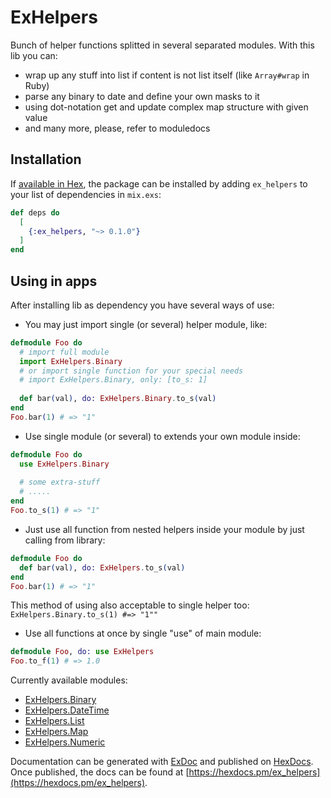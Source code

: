 # ExHelpers

Bunch of helper functions splitted in several separated modules.
With this lib you can:
- wrap up any stuff into list if content is not list itself (like `Array#wrap` in Ruby)
- parse any binary to date and define your own masks to it
- using dot-notation get and update complex map structure with given value
- and many more, please, refer to moduledocs 

## Installation

If [available in Hex](https://hex.pm/docs/publish), the package can be installed
by adding `ex_helpers` to your list of dependencies in `mix.exs`:

```elixir
def deps do
  [
    {:ex_helpers, "~> 0.1.0"}
  ]
end
```

## Using in apps

After installing lib as dependency you have several ways of use:

- You may just import single (or several) helper module, like: 
```elixir
defmodule Foo do
  # import full module
  import ExHelpers.Binary
  # or import single function for your special needs
  # import ExHelpers.Binary, only: [to_s: 1]
  
  def bar(val), do: ExHelpers.Binary.to_s(val)
end
Foo.bar(1) # => "1"
``` 

- Use single module (or several) to extends your own module inside:
```elixir
defmodule Foo do
  use ExHelpers.Binary
  
  # some extra-stuff
  # ..... 
end
Foo.to_s(1) # => "1"
```

- Just use all function from nested helpers inside your module by just calling from library:
```elixir
defmodule Foo do
  def bar(val), do: ExHelpers.to_s(val)
end
Foo.bar(1) # => "1"
``` 
This method of using also acceptable to single helper too: `ExHelpers.Binary.to_s(1) #=> "1""`

- Use all functions at once by single "use" of main module:
```elixir
defmodule Foo, do: use ExHelpers
Foo.to_f(1) # => 1.0
```

Currently available modules:
  - [ExHelpers.Binary](lib/ex_helpers/binary.ex)
  - [ExHelpers.DateTime](lib/ex_helpers/date_time.ex)
  - [ExHelpers.List](lib/ex_helpers/list.ex)
  - [ExHelpers.Map](lib/ex_helpers/map.ex)
  - [ExHelpers.Numeric](lib/ex_helpers/numeric.ex)

Documentation can be generated with [ExDoc](https://github.com/elixir-lang/ex_doc)
and published on [HexDocs](https://hexdocs.pm). Once published, the docs can
be found at [https://hexdocs.pm/ex_helpers](https://hexdocs.pm/ex_helpers).

